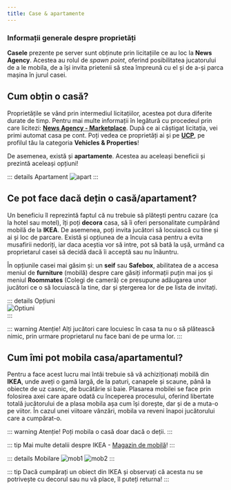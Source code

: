 ```yaml
---
title: Case & apartamente
---
```


### Informații generale despre proprietăți

**Casele** prezente pe server sunt obținute prin licitațiile ce au loc la **News Agency**. Acestea au rolul de *spawn point*, oferind posibilitatea jucatorului de a le mobila, de a își invita prietenii să stea împreună cu el și de a-și parca mașina în jurul casei.

## Cum obțin o casă?

Proprietățile se vând prin intermediul licitațiilor, acestea pot dura diferite durate de timp. Pentru mai multe informații în legătură cu procedeul prin care licitezi: [**News Agency - Marketplace**](../economy/businesses.md#news-agency). După ce ai câștigat licitația, vei primi automat casa pe cont. Poți vedea ce proprietăți ai și pe [**UCP**](https://ucp.liberty.mp), pe profilul tău la categoria **Vehicles & Properties**!

De asemenea, există și **apartamente**. Acestea au aceleași beneficii și prezintă aceleași opțiuni!

::: details Apartament
<Image src="http://i.imgur.com/y6Z7q2a.gif" alt="apart" />
:::

## Ce pot face dacă dețin o casă/apartament?

Un beneficiu îl reprezintă faptul că nu trebuie să plătești pentru cazare (ca la hotel sau motel), îți poți **decora** casa, să îi oferi personalitate cumpărând mobilă de la **IKEA**. De asemenea, poți invita jucători să locuiască cu tine și ai și loc de parcare. Există și opțiunea de a încuia casa pentru a evita musafirii nedoriți, iar daca aceștia vor să intre, pot să bată la ușă, urmând ca proprietarul casei să decidă dacă îi acceptă sau nu înăuntru. 

În opțiunile casei mai găsim și: un **seif** sau **Safebox**, abilitatea de a accesa meniul de **furniture** (mobilă) despre care găsiți informații puțin mai jos și meniul **Roommates** (Colegi de cameră) ce presupune adăugarea unor jucători ce o să locuiască la tine, dar și ștergerea lor de pe lista de invitați. 

::: details Opțiuni  
 <Image src="https://i.imgur.com/v1Gw166.png" alt="Optiuni" />  
::: 

::: warning Atenție!
Alți jucători care locuiesc în casa ta nu o să plătească nimic, prin urmare proprietarul nu face bani de pe urma lor.
:::

## Cum îmi pot mobila casa/apartamentul?

Pentru a face acest lucru mai întâi trebuie să vă achiziționați mobilă din **IKEA**, unde aveți o gamă largă, de la paturi, canapele și scaune, până la obiecte de uz casnic, de bucătărie si baie. Plasarea mobilei se face prin folosirea axei care apare odată cu începerea procesului, oferind libertate totală jucătorului de a plasa mobila așa cum își dorește, dar și de a muta-o pe viitor. În cazul unei viitoare vânzări, mobila va reveni înapoi jucătorului care a cumpărat-o.

::: warning Atenție!
Poți mobila o casă doar dacă o deții.
:::

::: tip
Mai multe detalii despre IKEA - [Magazin de mobilă](../economy/businesses.md#furniture-store)!
:::

::: details Mobilare
<Image src="http://i.imgur.com/UsEelPK.gif" alt="mob1" />
<Image src="http://i.imgur.com/v9UqBUV.gif" alt="mob2" />
:::

::: tip
Dacă cumpărați un obiect din IKEA și observați că acesta nu se potrivește cu decorul sau nu vă place, îl puteți returna!
:::
